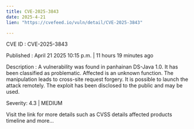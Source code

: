 ```yaml
---
title: CVE-2025-3843
date: 2025-4-21
lien: "https://cvefeed.io/vuln/detail/CVE-2025-3843"

---
```


CVE ID : CVE-2025-3843

Published :  April 21
2025
10:15 p.m. | 11 hours
19 minutes ago

Description : A vulnerability was found in panhainan DS-Java 1.0. It has been classified as problematic. Affected is an unknown function. The manipulation leads to cross-site request forgery. It is possible to launch the attack remotely. The exploit has been disclosed to the public and may be used.

Severity: 4.3 | MEDIUM

Visit the link for more details
such as CVSS details
affected products
timeline
and more...
